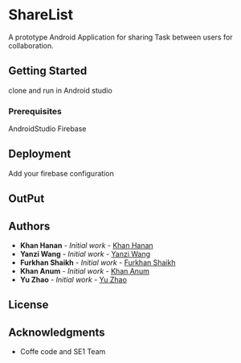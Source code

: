 # ShareList

A prototype Android Application for sharing Task between users for collaboration.


## Getting Started

clone and run in Android studio

### Prerequisites

AndroidStudio
Firebase

## Deployment

Add your firebase configuration

## OutPut


## Authors

* **Khan Hanan** - *Initial work* - [Khan Hanan](https://github.com/FurkhanShaikh)
* **Yanzi Wang** - *Initial work* - [Yanzi Wang](https://github.com/FurkhanShaikh)
* **Furkhan Shaikh** - *Initial work* - [Furkhan Shaikh](https://github.com/FurkhanShaikh)
* **Khan Anum** - *Initial work* - [Khan Anum](https://github.com/FurkhanShaikh)
* **Yu Zhao** - *Initial work* - [Yu Zhao](https://github.com/FurkhanShaikh)

## License



## Acknowledgments

* Coffe code and SE1 Team
